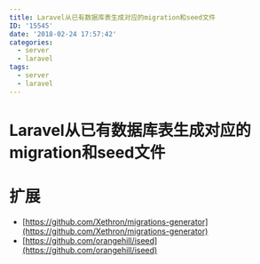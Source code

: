 ```yaml
---
title: Laravel从已有数据库表生成对应的migration和seed文件
ID: '15545'
date: '2018-02-24 17:57:42'
categories:
  - server
  - laravel
tags:
  - server
  - laravel
---
```


# Laravel从已有数据库表生成对应的migration和seed文件

# 扩展

- [https://github.com/Xethron/migrations-generator](https://github.com/Xethron/migrations-generator)
- [https://github.com/orangehill/iseed](https://github.com/orangehill/iseed)
 
 
 
 
 
 
 
 
 
 
 
 
 
 
 
 
 
 
 
 
 
 
 
